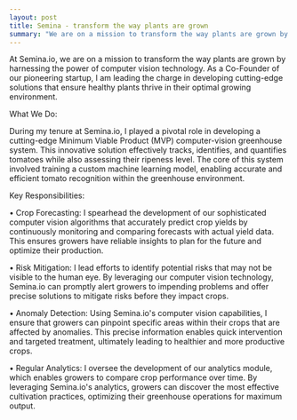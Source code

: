 ```yaml
---
layout: post
title: Semina - transform the way plants are grown 
summary: "We are on a mission to transform the way plants are grown by harnessing the power of computer vision technology"
---
```


At Semina.io, we are on a mission to transform the way plants are grown by harnessing the power of computer vision technology. As a Co-Founder of our pioneering startup, I am leading the charge in developing cutting-edge solutions that ensure healthy plants thrive in their optimal growing environment.

What We Do:

During my tenure at Semina.io, I played a pivotal role in developing a cutting-edge Minimum Viable Product (MVP) computer-vision greenhouse system. This innovative solution effectively tracks, identifies, and quantifies tomatoes while also assessing their ripeness level. The core of this system involved training a custom machine learning model, enabling accurate and efficient tomato recognition within the greenhouse environment.

Key Responsibilities:

• Crop Forecasting: I spearhead the development of our sophisticated computer vision algorithms that accurately predict crop yields by continuously monitoring and comparing forecasts with actual yield data. This ensures growers have reliable insights to plan for the future and optimize their production.

• Risk Mitigation: I lead efforts to identify potential risks that may not be visible to the human eye. By leveraging our computer vision technology, Semina.io can promptly alert growers to impending problems and offer precise solutions to mitigate risks before they impact crops.

• Anomaly Detection: Using Semina.io's computer vision capabilities, I ensure that growers can pinpoint specific areas within their crops that are affected by anomalies. This precise information enables quick intervention and targeted treatment, ultimately leading to healthier and more productive crops.

• Regular Analytics: I oversee the development of our analytics module, which enables growers to compare crop performance over time. By leveraging Semina.io's analytics, growers can discover the most effective cultivation practices, optimizing their greenhouse operations for maximum output.
